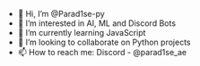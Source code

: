 - 👋 Hi, I’m @Parad1se-py
- 👀 I’m interested in AI, ML and Discord Bots
- 🌱 I’m currently learning JavaScript
- 💞️ I’m looking to collaborate on Python projects
- 📫 How to reach me: Discord - @parad1se_ae